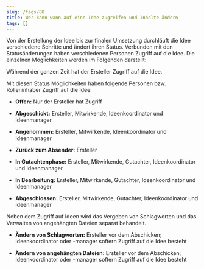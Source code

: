 ```yaml
---
slug: /faqs/88
title: Wer kann wann auf eine Idee zugreifen und Inhalte ändern
tags: []
---
```

Von der Erstellung der Idee bis zur finalen Umsetzung durchläuft die Idee verschiedene Schritte und ändert ihren Status. Verbunden mit den Statusänderungen haben verschiedenen Personen Zugriff auf die Idee. Die einzelnen Möglichkeiten werden im Folgenden darstellt:

Während der ganzen Zeit hat der Ersteller Zugriff auf die Idee.

Mit diesen Status Möglichkeiten haben folgende Personen bzw. Rolleninhaber Zugriff auf die Idee:

*   **Offen:** Nur der Ersteller hat Zugriff

*   **Abgeschickt:** Ersteller, Mitwirkende, Ideenkoordinator und Ideenmanager

*   **Angenommen:** Ersteller, Mitwirkende, Ideenkoordinator und Ideenmanager

*   **Zurück zum Absender:** Ersteller

*   **In Gutachtenphase:** Ersteller, Mitwirkende, Gutachter, Ideenkoordinator und Ideenmanager

*   **In Bearbeitung:** Ersteller, Mitwirkende, Gutachter, Ideenkoordinator und Ideenmanager

*   **Abgeschlossen:** Ersteller, Mitwirkende, Gutachter, Ideenkoordinator und Ideenmanager

Neben dem Zugriff auf Ideen wird das Vergeben von Schlagworten und das Verwalten von angehängten Dateien separat behandelt.

*   **Ändern von Schlagworten:** Ersteller vor dem Abschicken; Ideenkoordinator oder -manager softern Zugriff auf die Idee besteht

*   **Ändern von angehängten Dateien:** Ersteller vor dem Abschicken; Ideenkoordinator oder -manager softern Zugriff auf die Idee besteht